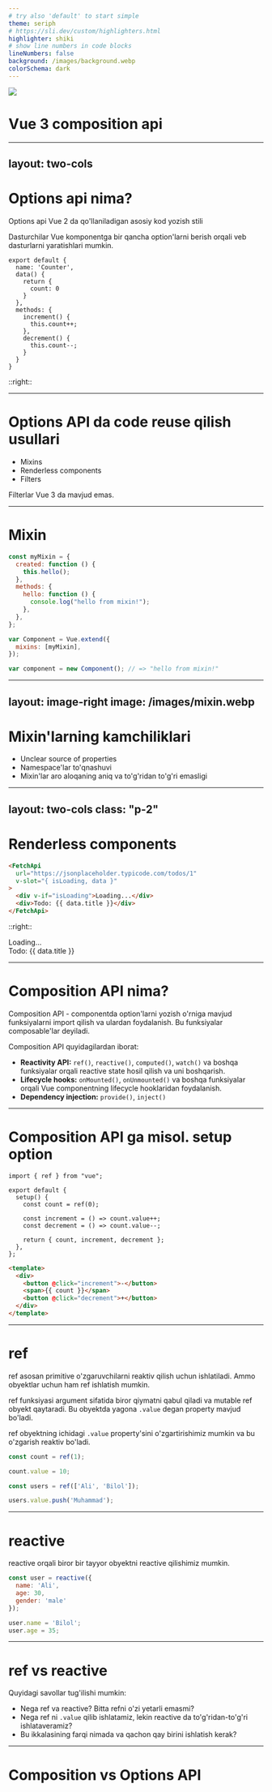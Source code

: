 ```yaml
---
# try also 'default' to start simple
theme: seriph
# https://sli.dev/custom/highlighters.html
highlighter: shiki
# show line numbers in code blocks
lineNumbers: false
background: /images/background.webp
colorSchema: dark
---
```


<div class="flex justify-center mb-3">
  <img src="/images/vue-logo.svg" class="w-24" />
</div>

# Vue 3 composition api

<!--
The last comment block of each slide will be treated as slide notes. It will be visible and editable in Presenter Mode along with the slide. [Read more in the docs](https://sli.dev/guide/syntax.html#notes)
-->

---
layout: two-cols
---

# Options api nima?

Options api Vue 2 da qo'llaniladigan asosiy kod yozish stili

Dasturchilar Vue komponentga bir qancha option'larni berish orqali veb dasturlarni yaratishlari mumkin.

```js{all|3-7|8-15|all}
export default {
  name: 'Counter',
  data() {
    return {
      count: 0
    }
  },
  methods: {
    increment() {
      this.count++;
    },
    decrement() {
      this.count--;
    }
  }
}
```

::right::

<div class="h-full flex items-center justify-center">
  <Counter />
</div>
<!--
You can have `style` tag in markdown to override the style for the current page.
Learn more: https://sli.dev/guide/syntax#embedded-styles
-->

---

# Options API da code reuse qilish usullari

- Mixins
- Renderless components
- Filters

Filterlar Vue 3 da mavjud emas.

---

# Mixin

<v-click>

```js
const myMixin = {
  created: function () {
    this.hello();
  },
  methods: {
    hello: function () {
      console.log("hello from mixin!");
    },
  },
};
```

</v-click>

<v-click>

```js
var Component = Vue.extend({
  mixins: [myMixin],
});
```

</v-click>

<v-click>

```js
var component = new Component(); // => "hello from mixin!"
```

</v-click>

---
layout: image-right
image: /images/mixin.webp
---

# Mixin'larning kamchiliklari

- Unclear source of properties
- Namespace'lar to'qnashuvi
- Mixin'lar aro aloqaning aniq va to'g'ridan to'g'ri emasligi

---
layout: two-cols
class: "p-2"
---

# Renderless components

```html
<FetchApi
  url="https://jsonplaceholder.typicode.com/todos/1"
  v-slot="{ isLoading, data }"
>
  <div v-if="isLoading">Loading...</div>
  <div>Todo: {{ data.title }}</div>
</FetchApi>
```

::right::

<div class="pt-18">
  <FetchApi 
    url="https://jsonplaceholder.typicode.com/todos/1" 
    v-slot="{ isLoading, data }">
    <div v-if="isLoading">Loading...</div>
    <div v-else>
      Todo: {{ data.title }}
    </div>
  </FetchApi>
</div>

---

# Composition API nima?

Composition API - componentda option'larni yozish o'rniga mavjud funksiyalarni import qilish va ulardan foydalanish. Bu funksiyalar composable'lar deyiladi.

Composition API quyidagilardan iborat:

- **Reactivity API:** `ref()`, `reactive()`, `computed()`, `watch()` va boshqa funksiyalar orqali reactive state hosil qilish va uni boshqarish.
- **Lifecycle hooks:** `onMounted()`, `onUnmounted()` va boshqa funksiyalar orqali Vue componentning lifecycle hooklaridan foydalanish.
- **Dependency injection:** `provide()`, `inject()`

---

# Composition API ga misol. setup option

```js{4,11|5|7-8|10|all}
import { ref } from "vue";

export default {
  setup() {
    const count = ref(0);

    const increment = () => count.value++;
    const decrement = () => count.value--;

    return { count, increment, decrement };
  },
};
```

<div v-click="5">

```html
<template>
  <div>
    <button @click="increment">-</button>
    <span>{{ count }}</span>
    <button @click="decrement">+</button>
  </div>
</template>
```

</div>


---

# ref

ref asosan primitive o'zgaruvchilarni reaktiv qilish uchun ishlatiladi. Ammo obyektlar uchun ham ref ishlatish mumkin.

ref funksiyasi argument sifatida biror qiymatni qabul qiladi va mutable ref obyekt qaytaradi. Bu obyektda yagona `.value` degan property mavjud bo'ladi. 

ref obyektning ichidagi `.value` property'sini o'zgartirishimiz mumkin va bu o'zgarish reaktiv bo'ladi.

```js
const count = ref(1);

count.value = 10;

const users = ref(['Ali', 'Bilol']);

users.value.push('Muhammad');
```

---

# reactive

reactive orqali biror bir tayyor obyektni reactive qilishimiz mumkin.

```js
const user = reactive({
  name: 'Ali',
  age: 30,
  gender: 'male'
});

user.name = 'Bilol';
user.age = 35;
```

---

# ref vs reactive

Quyidagi savollar tug'ilishi mumkin:

<v-clicks>

- Nega ref va reactive? Bitta refni o'zi yetarli emasmi?
- Nega ref ni `.value` qilib ishlatamiz, lekin reactive da to'g'ridan-to'g'ri ishlataveramiz?
- Bu ikkalasining farqi nimada va qachon qay birini ishlatish kerak?

</v-clicks>


---

# Composition vs Options API

